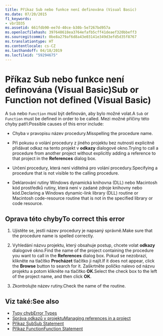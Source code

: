 ```yaml
---
title: Příkaz Sub nebo funkce není definována (Visual Basic)
ms.date: 07/20/2015
f1_keywords:
- vbrID35
ms.assetid: 661fdb90-ee7d-40ce-b30b-5e7267bd957a
ms.openlocfilehash: 397648618ea3764efafb5cff41deaef320bbeff3
ms.sourcegitcommit: 0be8a279af6d8a43e03141e349d3efd5d35f8767
ms.translationtype: HT
ms.contentlocale: cs-CZ
ms.lasthandoff: 04/18/2019
ms.locfileid: "59294675"
---
```

# <a name="sub-or-function-not-defined-visual-basic"></a><span data-ttu-id="4133a-102">Příkaz Sub nebo funkce není definována (Visual Basic)</span><span class="sxs-lookup"><span data-stu-id="4133a-102">Sub or Function not defined (Visual Basic)</span></span>
<span data-ttu-id="4133a-103">A `Sub` nebo `Function` musí být definován, aby bylo možné volat.</span><span class="sxs-lookup"><span data-stu-id="4133a-103">A `Sub` or `Function` must be defined in order to be called.</span></span> <span data-ttu-id="4133a-104">Mezi možné příčiny této chyby patří:</span><span class="sxs-lookup"><span data-stu-id="4133a-104">Possible causes of this error include:</span></span>  
  
-   <span data-ttu-id="4133a-105">Chyba v pravopisu název procedury.</span><span class="sxs-lookup"><span data-stu-id="4133a-105">Misspelling the procedure name.</span></span>  
  
-   <span data-ttu-id="4133a-106">Při pokusu o volání procedury z jiného projektu bez nutnosti explicitně přidávat odkaz na tento projekt v **odkazy** dialogové okno.</span><span class="sxs-lookup"><span data-stu-id="4133a-106">Trying to call a procedure from another project without explicitly adding a reference to that project in the **References** dialog box.</span></span>  
  
-   <span data-ttu-id="4133a-107">Určení procedury, která není viditelná pro volání procedury.</span><span class="sxs-lookup"><span data-stu-id="4133a-107">Specifying a procedure that is not visible to the calling procedure.</span></span>  
  
-   <span data-ttu-id="4133a-108">Deklarování rutiny Windows dynamická knihovna (DLL) nebo Macintosh kód prostředků rutiny, která není v zadané zdroje knihovny nebo kód.</span><span class="sxs-lookup"><span data-stu-id="4133a-108">Declaring a Windows dynamic-link library (DLL) routine or Macintosh code-resource routine that is not in the specified library or code resource.</span></span>  
  
## <a name="to-correct-this-error"></a><span data-ttu-id="4133a-109">Oprava této chyby</span><span class="sxs-lookup"><span data-stu-id="4133a-109">To correct this error</span></span>  
  
1. <span data-ttu-id="4133a-110">Ujistěte se, jestli název procedury je napsaný správně.</span><span class="sxs-lookup"><span data-stu-id="4133a-110">Make sure that the procedure name is spelled correctly.</span></span>  
  
2. <span data-ttu-id="4133a-111">Vyhledání názvu projektu, který obsahuje postup, chcete volat **odkazy** dialogové okno.</span><span class="sxs-lookup"><span data-stu-id="4133a-111">Find the name of the project containing the procedure you want to call in the **References** dialog box.</span></span> <span data-ttu-id="4133a-112">Pokud se nezobrazí, klikněte na tlačítko **Procházet** tlačítko ji najít.</span><span class="sxs-lookup"><span data-stu-id="4133a-112">If it does not appear, click the **Browse** button to search for it.</span></span> <span data-ttu-id="4133a-113">Zaškrtněte políčko nalevo od názvu projektu a potom klikněte na tlačítko **OK**.</span><span class="sxs-lookup"><span data-stu-id="4133a-113">Select the check box to the left of the project name, and then click **OK**.</span></span>  
  
3. <span data-ttu-id="4133a-114">Zkontrolujte název rutiny.</span><span class="sxs-lookup"><span data-stu-id="4133a-114">Check the name of the routine.</span></span>  
  
## <a name="see-also"></a><span data-ttu-id="4133a-115">Viz také:</span><span class="sxs-lookup"><span data-stu-id="4133a-115">See also</span></span>

- [<span data-ttu-id="4133a-116">Typy chyb</span><span class="sxs-lookup"><span data-stu-id="4133a-116">Error Types</span></span>](../../../visual-basic/programming-guide/language-features/error-types.md)
- [<span data-ttu-id="4133a-117">Správa odkazů v projektu</span><span class="sxs-lookup"><span data-stu-id="4133a-117">Managing references in a project</span></span>](/visualstudio/ide/managing-references-in-a-project)
- [<span data-ttu-id="4133a-118">Příkaz Sub</span><span class="sxs-lookup"><span data-stu-id="4133a-118">Sub Statement</span></span>](../../../visual-basic/language-reference/statements/sub-statement.md)
- [<span data-ttu-id="4133a-119">Příkaz Function</span><span class="sxs-lookup"><span data-stu-id="4133a-119">Function Statement</span></span>](../../../visual-basic/language-reference/statements/function-statement.md)
